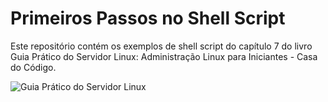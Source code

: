 # Primeiros Passos no Shell Script
Este repositório contém os exemplos de shell script do capítulo 7 do livro Guia Prático do Servidor Linux: Administração Linux para Iniciantes - Casa do Código.

![Guia Prático do Servidor Linux](https://cdn.shopify.com/s/files/1/0155/7645/products/GuiapraticodoservidorLinux_ebook_large.jpg?v=1631721006)

